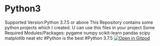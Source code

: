 # Python3
Supported Version:Python 3.7.5 or above
This Repository contains some python projects which I created.
U can use this files in your project
Some Required Modules/Packages:
pygame
numpy
scikit-learn
pandas
scipy
matplotlib
neat
etc
#Python is the best #Python 3.7.5
[![Open in Gitpod](https://gitpod.io/button/open-in-gitpod.svg)](https://github.com/Pankaj-Dev-Hacker/Python)
